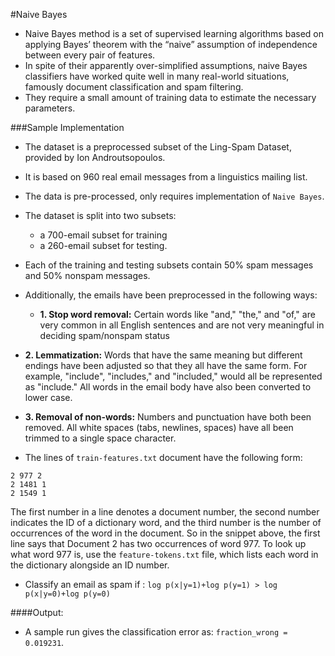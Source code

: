 #Naive Bayes

- Naive Bayes method is a set of supervised learning algorithms based on applying Bayes’ theorem with the “naive” assumption of independence between every pair of features. 
- In spite of their apparently over-simplified assumptions, naive Bayes classifiers have worked quite well in many real-world situations, famously document classification and spam filtering. 
- They require a small amount of training data to estimate the necessary parameters. 

###Sample Implementation

- The dataset is a preprocessed subset of the Ling-Spam Dataset, provided by Ion Androutsopoulos. 

- It is based on 960 real email messages from a linguistics mailing list.

- The data is pre-processed, only requires implementation of `Naive Bayes`.

- The dataset is split into two subsets: 
  - a 700-email subset for training
  - a 260-email subset for testing. 
  
- Each of the training and testing subsets contain 50% spam messages and 50% nonspam messages.

- Additionally, the emails have been preprocessed in the following ways:
  - **1. Stop word removal:** Certain words like "and," "the," and "of," are very common in all English sentences and are not very meaningful in deciding spam/nonspam status
- **2. Lemmatization:** Words that have the same meaning but different endings have been adjusted so that they all have the same form. For example, "include", "includes," and "included," would all be represented as "include." All words in the email body have also been converted to lower case.
- **3. Removal of non-words:** Numbers and punctuation have both been removed. All white spaces (tabs, newlines, spaces) have all been trimmed to a single space character.

- The lines of `train-features.txt` document have the following form:
```
2 977 2
2 1481 1
2 1549 1
```
  The first number in a line denotes a document number, the second number indicates the ID of a dictionary word, and the third number is the number of occurrences of the word in the document. So in the snippet above, the first line says that Document 2 has two occurrences of word 977. To look up what word 977 is, use the `feature-tokens.txt` file, which lists each word in the dictionary alongside an ID number.

- Classify an email as spam if : `log p(x|y=1)+log p(y=1) > log p(x|y=0)+log p(y=0)`

####Output:

- A sample run gives the classification error as: `fraction_wrong =  0.019231`.


